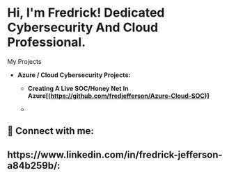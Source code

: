 <h1>Hi, I'm Fredrick! Dedicated Cybersecurity And Cloud Professional.
</h2> My Projects</h2>

- <b>Azure / Cloud Cybersecurity Projects:
  - Creating A Live SOC/Honey Net In Azure[(https://github.com/fredjefferson/Azure-Cloud-SOC)]
 
  - 
<h2> 🤳 Connect with me:</h2>

<h2> https://www.linkedin.com/in/fredrick-jefferson-a84b259b/:<h2>
